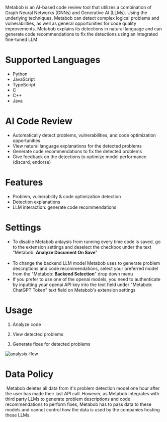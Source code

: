 Metabob is an AI-based code review tool that utilizes a combination of Graph Neural Networks (GNNs) and Generative AI (LLMs).  Using the underlying techniques, Metabob can detect complex logical problems and vulnerabilities, as well as general opportunities for code quality improvements. Metabob explains its detections in natural language and can generate code recommendations to fix the detections using an integrated fine-tuned LLM. 
​
# Supported Languages
* Python
* JavaScript
* TypeScript
* C
* C++
* Java

# AI Code Review
* Automatically detect problems, vulnerabilities, and code optimization opportunities
* View natural language explanations for the detected problems
* Generate code recommendations to fix the detected problems
* Give feedback on the detections to optimize model performance (discard, endorse)

# Features
* Problem, vulnerability & code optimization detection
* Detection explanations
* LLM interaction: generate code recommendations
​​
# Settings​

* To disable Metabob anlaysis from running every time code is saved, go to the extension settings and deselect the checkbox under the text "Metabob: **Analyze Document On Save**"  
​
* To change the backend LLM model Metabob uses to generate problem descriptions and code recommendations, select your preferred model from the "Metabob: **Backend Selection**" drop down menu
​
* If you prefer to use one of the openai models, you need to authenticate by inputting your openai API key into the text field under "Metabob: ChatGPT Token" text field on Metabob's extension settings 

# Usage​

1. Analyze code

2. View detected problems

3. Generate fixes for detected problems

![analysis-flow](docs/img/v2-analysis-flow.gif)


# Data Policy
​
Metabob deletes all data from it's problem detection model one hour after the user has made their last API call. However, as Metabob integrates with third party LLMs to generate problem descriptions and code recommendations to perform fixes, Metabob has to pass data to these models and cannot control how the data is used by the companies hosting these LLMs. ​
​

